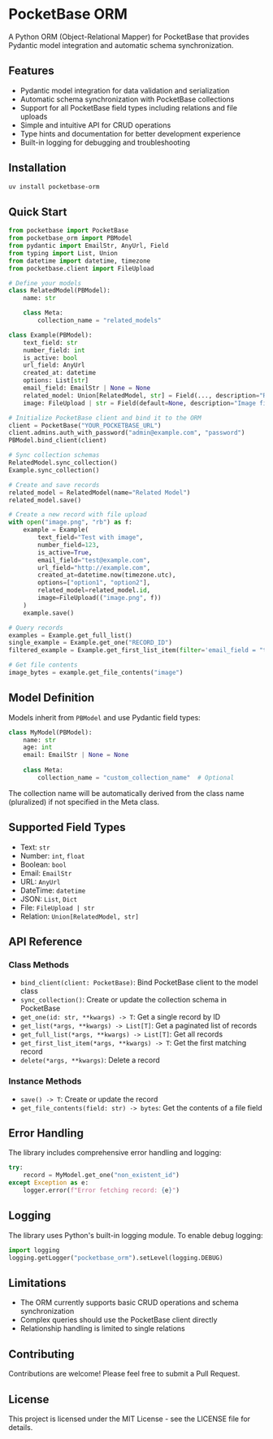 # PocketBase ORM

A Python ORM (Object-Relational Mapper) for PocketBase that provides Pydantic model integration and automatic schema synchronization.

## Features

- Pydantic model integration for data validation and serialization
- Automatic schema synchronization with PocketBase collections
- Support for all PocketBase field types including relations and file uploads
- Simple and intuitive API for CRUD operations
- Type hints and documentation for better development experience
- Built-in logging for debugging and troubleshooting

## Installation

```bash
uv install pocketbase-orm
```

## Quick Start

```python
from pocketbase import PocketBase
from pocketbase_orm import PBModel
from pydantic import EmailStr, AnyUrl, Field
from typing import List, Union
from datetime import datetime, timezone
from pocketbase.client import FileUpload

# Define your models
class RelatedModel(PBModel):
    name: str

    class Meta:
        collection_name = "related_models"

class Example(PBModel):
    text_field: str
    number_field: int
    is_active: bool
    url_field: AnyUrl
    created_at: datetime
    options: List[str]
    email_field: EmailStr | None = None
    related_model: Union[RelatedModel, str] = Field(..., description="Related model reference")
    image: FileUpload | str = Field(default=None, description="Image file upload")

# Initialize PocketBase client and bind it to the ORM
client = PocketBase("YOUR_POCKETBASE_URL")
client.admins.auth_with_password("admin@example.com", "password")
PBModel.bind_client(client)

# Sync collection schemas
RelatedModel.sync_collection()
Example.sync_collection()

# Create and save records
related_model = RelatedModel(name="Related Model")
related_model.save()

# Create a new record with file upload
with open("image.png", "rb") as f:
    example = Example(
        text_field="Test with image",
        number_field=123,
        is_active=True,
        email_field="test@example.com",
        url_field="http://example.com",
        created_at=datetime.now(timezone.utc),
        options=["option1", "option2"],
        related_model=related_model.id,
        image=FileUpload(("image.png", f))
    )
    example.save()

# Query records
examples = Example.get_full_list()
single_example = Example.get_one("RECORD_ID")
filtered_example = Example.get_first_list_item(filter='email_field = "test@example.com"')

# Get file contents
image_bytes = example.get_file_contents("image")
```

## Model Definition

Models inherit from `PBModel` and use Pydantic field types:

```python
class MyModel(PBModel):
    name: str
    age: int
    email: EmailStr | None = None
    
    class Meta:
        collection_name = "custom_collection_name"  # Optional
```

The collection name will be automatically derived from the class name (pluralized) if not specified in the Meta class.

## Supported Field Types

- Text: `str`
- Number: `int`, `float`
- Boolean: `bool`
- Email: `EmailStr`
- URL: `AnyUrl`
- DateTime: `datetime`
- JSON: `List`, `Dict`
- File: `FileUpload | str`
- Relation: `Union[RelatedModel, str]`

## API Reference

### Class Methods

- `bind_client(client: PocketBase)`: Bind PocketBase client to the model class
- `sync_collection()`: Create or update the collection schema in PocketBase
- `get_one(id: str, **kwargs) -> T`: Get a single record by ID
- `get_list(*args, **kwargs) -> List[T]`: Get a paginated list of records
- `get_full_list(*args, **kwargs) -> List[T]`: Get all records
- `get_first_list_item(*args, **kwargs) -> T`: Get the first matching record
- `delete(*args, **kwargs)`: Delete a record

### Instance Methods

- `save() -> T`: Create or update the record
- `get_file_contents(field: str) -> bytes`: Get the contents of a file field

## Error Handling

The library includes comprehensive error handling and logging:

```python
try:
    record = MyModel.get_one("non_existent_id")
except Exception as e:
    logger.error(f"Error fetching record: {e}")
```

## Logging

The library uses Python's built-in logging module. To enable debug logging:

```python
import logging
logging.getLogger("pocketbase_orm").setLevel(logging.DEBUG)
```

## Limitations

- The ORM currently supports basic CRUD operations and schema synchronization
- Complex queries should use the PocketBase client directly
- Relationship handling is limited to single relations

## Contributing

Contributions are welcome! Please feel free to submit a Pull Request.

## License

This project is licensed under the MIT License - see the LICENSE file for details.
